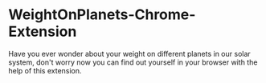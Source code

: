 # WeightOnPlanets-Chrome-Extension
 Have you ever wonder about your weight on different planets in our solar system, don't  worry now you can find out yourself in your browser with the help of this extension.
